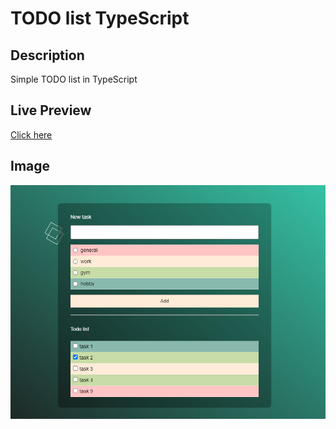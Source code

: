 # TODO list TypeScript

## Description
Simple TODO list in TypeScript

## Live Preview
<a href="http://agmkowalczyk.n20.ct8.pl/ts-todo" target="_blank">Click here</a>



## Image

![preview](https://github.com/agmkowalczyk/ts-todo/blob/main/screenshot.png "TODO list TypeScript")
